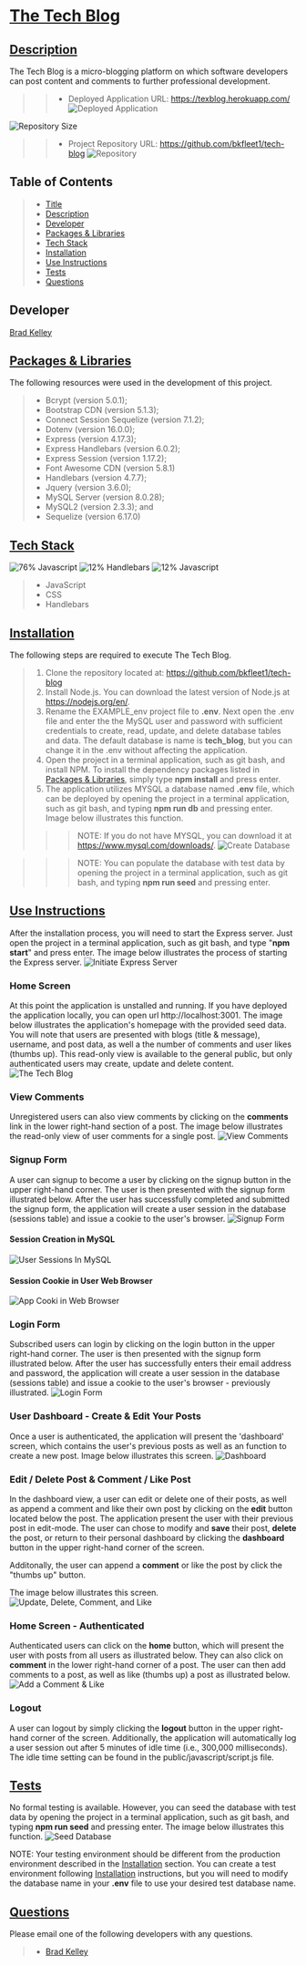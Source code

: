 # [The Tech Blog](#title)

## [Description](#description)
The Tech Blog is a micro-blogging platform on which software developers can post content and comments to further professional development.

>> - Deployed Application URL: https://texblog.herokuapp.com/
>> ![Deployed Application](/images/deployed.png)

![Repository Size](https://img.shields.io/github/repo-size/bkfleet1/tech-blog?style=plastic)
>> - Project Repository URL: https://github.com/bkfleet1/tech-blog
>> ![Repository](/images/repository.png)

## Table of Contents
> - [Title](#title)
> - [Description](#description)
> - [Developer](#developer)
> - [Packages & Libraries](#resources)
> - [Tech Stack](#stack)
> - [Installation](#installation)
> - [Use Instructions](#usage)
> - [Tests](#tests)
> - [Questions](#questions)

## Developer
[Brad Kelley](mailto:bradkelleytech@gmail.com) 

## [Packages & Libraries](#resources)
The following resources were used in the development of this project.
> - Bcrypt (version 5.0.1);
> - Bootstrap CDN (version 5.1.3);
> - Connect Session Sequelize (version 7.1.2);
> - Dotenv (version 16.0.0);
> - Express (version 4.17.3);
> - Express Handlebars (version 6.0.2);
> - Express Session (version 1.17.2);
> - Font Awesome CDN (version 5.8.1)
> - Handlebars (version 4.7.7);
> - Jquery (version 3.6.0);
> - MySQL Server (version 8.0.28);
> - MySQL2 (version 2.3.3); and
> - Sequelize (version 6.17.0)

## [Tech Stack](#stack)
![76% Javascript](https://img.shields.io/badge/javascript-76%25-green) ![12% Handlebars](https://img.shields.io/badge/handlebars-12%25-green) ![12% Javascript](https://img.shields.io/badge/css-12%25-green)
> - JavaScript
> - CSS
> - Handlebars

## [Installation](#installation)
The following steps are required to execute The Tech Blog.
> 1. Clone the repository located at: https://github.com/bkfleet1/tech-blog
> 2. Install Node.js. You can download the latest version of Node.js at https://nodejs.org/en/.
> 3. Rename the EXAMPLE_env project file to **.env**. Next open the .env file and enter the the MySQL user and password with sufficient credentials to create, read, update, and delete database tables and data. The default database is name is **tech_blog**, but you can change it in the .env without affecting the application.
> 4. Open the project in a terminal application, such as git bash, and install NPM. To install the dependency packages listed in [Packages & Libraries](#resources), simply type **npm install** and press enter.
> 5. The application utilizes MYSQL a database named **.env** file, which can be deployed by opening the project in a terminal application, such as git bash, and typing **npm run db** and pressing enter. Image below illustrates this function.
>>> NOTE: If you do not have MYSQL, you can download it at https://www.mysql.com/downloads/.
![Create Database](/images/express1.png)

>>> NOTE: You can populate the database with test data by opening the project in a terminal application, such as git bash, and typing **npm run seed** and pressing enter.

## [Use Instructions](#usage)
After the installation process, you will need to start the Express server. Just open the project in a terminal application, such as git bash, and type "**npm start**" and press enter. The image below illustrates the process of starting the Express server.
![Initiate Express Server](/images/express3.png)

### Home Screen
At this point the application is unstalled and running. If you have deployed the application locally, you can open url http://localhost:3001. The image below illustrates the application's homepage with the provided seed data. You will note that users are presented with blogs (title & message), username, and post data, as well a the number of comments and user likes (thumbs up). This read-only view is available to the general public, but only authenticated users may create, update and delete content.
![The Tech Blog](/images/screen1.png)

### View Comments
Unregistered users can also view comments by clicking on the **comments** link in the lower right-hand section of a post. The image below illustrates the read-only view of user comments for a single post.
![View Comments](/images/screen1a.png)

### Signup Form
A user can signup to become a user by clicking on the signup button in the upper right-hand corner. The user is then presented with the signup form illustrated below. After the user has successfully completed and submitted the signup form, the application will create a user session in the database (sessions table) and issue a cookie to the user's browser. 
![Signup Form](/images/screen2.png)

#### Session Creation in MySQL
![User Sessions In MySQL](/images/session1.png)

#### Session Cookie in User Web Browser
![App Cooki in Web Browser](/images/session2.png)

### Login Form
Subscribed users can login by clicking on the login button in the upper right-hand corner. The user is then presented with the signup form illustrated below. After the user has successfully enters their email address and password, the application will create a user session in the database (sessions table) and issue a cookie to the user's browser - previously illustrated.
![Login Form](/images/screen2b.png)

### User Dashboard - Create & Edit Your Posts
Once a user is authenticated, the application will present the 'dashboard' screen, which contains the user's previous posts as well as an function to create a new post. Image below illustrates this screen.
![Dashboard](/images/screen3.png)

### Edit / Delete Post & Comment / Like Post
In the dashboard view, a user can edit or delete one of their posts, as well as append a comment and like their own post by clicking on the **edit** button located below the post. The application present the user with their previous post in edit-mode. The user can chose to modify and **save** their post, **delete** the post, or return to their personal dashboard by clicking the **dashboard** button in the upper right-hand corner of the screen. 

Additonally, the user can append a **comment** or like the post by click the "thumbs up" button.

The image below illustrates this screen.
![Update, Delete, Comment, and Like](/images/screen4.png)

### Home Screen - Authenticated
Authenticated users can click on the **home** button, which will present the user with posts from all users as illustrated below. They can also click on **comment** in the lower right-hand corner of a post. The user can then add comments to a post, as well as like (thumbs up) a post as illustrated below.
![Add a Comment & Like](/images/screen5.png)

### Logout
A user can logout by simply clicking the **logout** button in the upper right-hand corner of the screen. Additionally, the application will automatically log a user session out after 5 minutes of idle time (i.e., 300,000 milliseconds). The idle time setting can be found in the public/javascript/script.js file.


## [Tests](#tests)
No formal testing is available. However, you can seed the database with test data by opening the project in a terminal application, such as git bash, and typing **npm run seed** and pressing enter. The image below illustrates this function.
![Seed Database](/images/express2.png)


NOTE: Your testing environment should be different from the production environment described in the [Installation](#installation) section. You can create a test environment following [Installation](#installation) instructions, but you will need to modify the database name in your **.env** file to use your desired test database name.

## [Questions](#questions)
Please email one of the following developers with any questions.
> * [Brad Kelley](mailto:bradkelleytech@gmail.com) 

